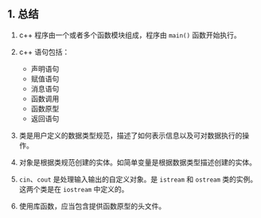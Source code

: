 ## 1. 总结

1. c++ 程序由一个或者多个函数模块组成，程序由 `main()` 函数开始执行。

2. c++ 语句包括：

    * 声明语句
    * 赋值语句
    * 消息语句
    * 函数调用
    * 函数原型
    * 返回语句

3. 类是用户定义的数据类型规范，描述了如何表示信息以及可对数据执行的操作。

4. 对象是根据类规范创建的实体。如简单变量是根据数据类型描述创建的实体。

5. `cin`、`cout` 是处理输入输出的自定义对象。是 `istream` 和 `ostream` 类的实例。这两个类是在 `iostream` 中定义的。

6. 使用库函数，应当包含提供函数原型的头文件。